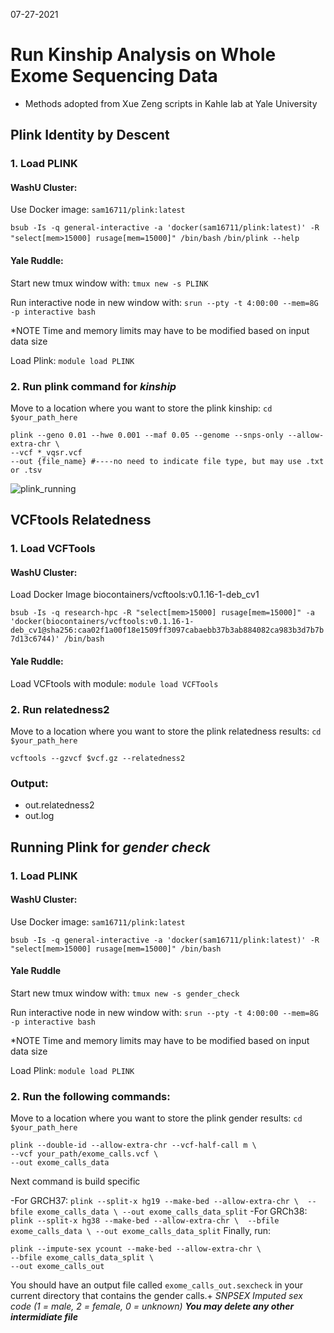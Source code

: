 07-27-2021
# Run Kinship Analysis on Whole Exome Sequencing Data
- Methods adopted from Xue Zeng scripts in Kahle lab at Yale University

## Plink Identity by Descent

### 1. Load PLINK  
    
#### WashU Cluster: 

Use Docker image: `sam16711/plink:latest`

``` bsub -Is -q general-interactive -a 'docker(sam16711/plink:latest)' -R "select[mem>15000] rusage[mem=15000]" /bin/bash ```
``` /bin/plink --help ```

#### Yale Ruddle:
   
Start new tmux window with: `tmux new -s PLINK`

Run interactive node in new window with: `srun --pty -t 4:00:00 --mem=8G -p interactive bash`

*NOTE Time and memory limits may have to be modified based on input data size

Load Plink: `module load PLINK`

### 2. Run plink command for *kinship*

Move to a location where you want to store the plink kinship: `cd $your_path_here`

```
plink --geno 0.01 --hwe 0.001 --maf 0.05 --genome --snps-only --allow-extra-chr \
--vcf *_vqsr.vcf
--out {file_name} #----no need to indicate file type, but may use .txt or .tsv
```

![plink_running](https://github.com/jinlab-washu/Plink/blob/master/plink_kinship.png)
    
## VCFtools Relatedness

### 1. Load VCFTools

#### WashU Cluster:

Load Docker Image biocontainers/vcftools:v0.1.16-1-deb_cv1

```bsub -Is -q research-hpc -R "select[mem>15000] rusage[mem=15000]" -a 'docker(biocontainers/vcftools:v0.1.16-1-deb_cv1@sha256:caa02f1a00f18e1509ff3097cabaebb37b3ab884082ca983b3d7b7b7d13c6744)' /bin/bash```

#### Yale Ruddle:

Load VCFtools with module: `module load VCFTools`

### 2. Run relatedness2

Move to a location where you want to store the plink relatedness results: `cd $your_path_here`

```vcftools --gzvcf $vcf.gz --relatedness2```
    
### Output:

- out.relatedness2
- out.log

## Running Plink for *gender check*

### 1. Load PLINK  

#### WashU Cluster: 

Use Docker image: `sam16711/plink:latest`

```bsub -Is -q general-interactive -a 'docker(sam16711/plink:latest)' -R "select[mem>15000] rusage[mem=15000]" /bin/bash```

#### Yale Ruddle 

Start new tmux window with: `tmux new -s gender_check`

Run interactive node in new window with: `srun --pty -t 4:00:00 --mem=8G -p interactive bash`

*NOTE Time and memory limits may have to be modified based on input data size

Load Plink: `module load PLINK`

### 2. Run the following commands:

Move to a location where you want to store the plink gender results: `cd $your_path_here`

```
plink --double-id --allow-extra-chr --vcf-half-call m \
--vcf your_path/exome_calls.vcf \
--out exome_calls_data
```
Next command is build specific
    
  -For GRCH37:
    ```
    plink --split-x hg19 --make-bed --allow-extra-chr \ 
    --bfile exome_calls_data \
    --out exome_calls_data_split
    ```
  -For GRCh38: 
    ```
    plink --split-x hg38 --make-bed --allow-extra-chr \ 
    --bfile exome_calls_data \
    --out exome_calls_data_split
    ```
Finally, run: 

```
plink --impute-sex ycount --make-bed --allow-extra-chr \
--bfile exome_calls_data_split \
--out exome_calls_out
```

You should have an output file called `exome_calls_out.sexcheck` in your current directory that contains the gender calls.+
*SNPSEX	Imputed sex code (1 = male, 2 = female, 0 = unknown)*
***You may delete any other intermidiate file***
